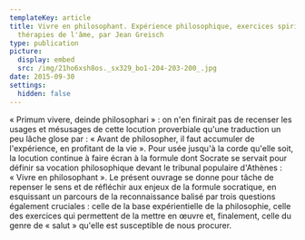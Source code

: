 ```yaml
---
templateKey: article
title: Vivre en philosophant. Expérience philosophique, exercices spirituels et
  thérapies de l'âme, par Jean Greisch
type: publication
picture:
  display: embed
  src: /img/21ho6xsh8os._sx329_bo1-204-203-200_.jpg
date: 2015-09-30
settings:
  hidden: false
---
```

« Primum vivere, deinde philosophari » : on n'en finirait pas de recenser les usages et mésusages de cette locution proverbiale qu'une traduction un peu lâche glose par : « Avant de philosopher, il faut accumuler de l'expérience, en profitant de la vie ». Pour usée jusqu'à la corde qu'elle soit, la locution continue à faire écran à la formule dont Socrate se servait pour définir sa vocation philosophique devant le tribunal populaire d'Athènes : « Vivre en philosophant ». Le présent ouvrage se donne pour tâche de repenser le sens et de réfléchir aux enjeux de la formule socratique, en esquissant un parcours de la reconnaissance balisé par trois questions également cruciales : celle de la base expérientielle de la philosophie, celle des exercices qui permettent de la mettre en œuvre et, finalement, celle du genre de « salut » qu'elle est susceptible de nous procurer.